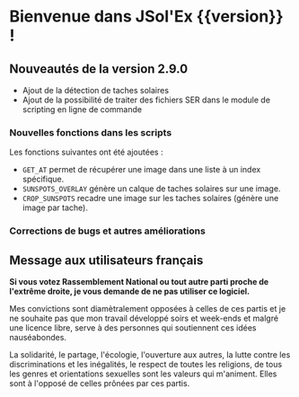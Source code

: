 # Bienvenue dans JSol'Ex {{version}} !

## Nouveautés de la version 2.9.0

- Ajout de la détection de taches solaires
- Ajout de la possibilité de traiter des fichiers SER dans le module de scripting en ligne de commande

### Nouvelles fonctions dans les scripts

Les fonctions suivantes ont été ajoutées :

- `GET_AT` permet de récupérer une image dans une liste à un index spécifique.
- `SUNSPOTS_OVERLAY` génère un calque de taches solaires sur une image.
- `CROP_SUNSPOTS` recadre une image sur les taches solaires (génère une image par tache).

### Corrections de bugs et autres améliorations

## Message aux utilisateurs français

**Si vous votez Rassemblement National ou tout autre parti proche de l'extrême droite, je vous demande de ne pas utiliser ce logiciel.**

Mes convictions sont diamètralement opposées à celles de ces partis et je ne souhaite pas que mon travail développé soirs et week-ends et malgré une licence libre, serve à des personnes qui soutiennent ces idées nauséabondes.

La solidarité, le partage, l'écologie, l'ouverture aux autres, la lutte contre les discriminations et les inégalités, le respect de toutes les religions, de tous les genres et orientations sexuelles sont les valeurs qui m'animent.
Elles sont à l'opposé de celles prônées par ces partis.
